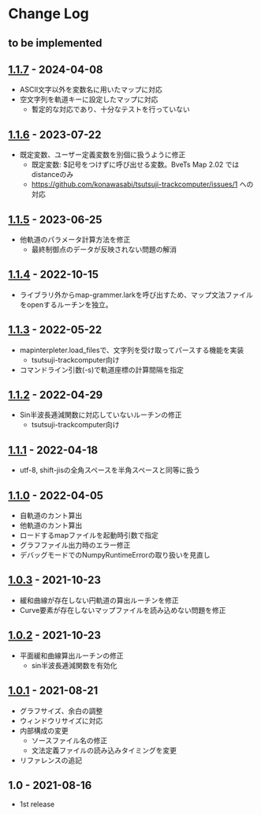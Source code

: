 # Change Log

## to be implemented

## [1.1.7] - 2024-04-08
- ASCII文字以外を変数名に用いたマップに対応
- 空文字列を軌道キーに設定したマップに対応
  - 暫定的な対応であり、十分なテストを行っていない

## [1.1.6] - 2023-07-22
- 既定変数、ユーザー定義変数を別個に扱うように修正
  - 既定変数: $記号をつけずに呼び出せる変数。BveTs Map 2.02 ではdistanceのみ
  - https://github.com/konawasabi/tsutsuji-trackcomputer/issues/1 への対応

## [1.1.5] - 2023-06-25
- 他軌道のパラメータ計算方法を修正
  - 最終制御点のデータが反映されない問題の解消

## [1.1.4] - 2022-10-15
- ライブラリ外からmap-grammer.larkを呼び出すため、マップ文法ファイルをopenするルーチンを独立。

## [1.1.3] - 2022-05-22
- mapinterpleter.load_filesで、文字列を受け取ってパースする機能を実装
  - tsutsuji-trackcomputer向け
- コマンドライン引数(-s)で軌道座標の計算間隔を指定

## [1.1.2] - 2022-04-29
- Sin半波長逓減関数に対応していないルーチンの修正
  - tsutsuji-trackcomputer向け

## [1.1.1] - 2022-04-18
- utf-8, shift-jisの全角スペースを半角スペースと同等に扱う

## [1.1.0] - 2022-04-05
- 自軌道のカント算出
- 他軌道のカント算出
- ロードするmapファイルを起動時引数で指定
- グラフファイル出力時のエラー修正
- デバッグモードでのNumpyRuntimeErrorの取り扱いを見直し

## [1.0.3] - 2021-10-23
- 緩和曲線が存在しない円軌道の算出ルーチンを修正
- Curve要素が存在しないマップファイルを読み込めない問題を修正

## [1.0.2] - 2021-10-23
- 平面緩和曲線算出ルーチンの修正
    - sin半波長逓減関数を有効化

## [1.0.1] - 2021-08-21
- グラフサイズ、余白の調整
- ウィンドウリサイズに対応
- 内部構成の変更
    - ソースファイル名の修正
    - 文法定義ファイルの読み込みタイミングを変更
- リファレンスの追記

## 1.0 - 2021-08-16
- 1st release

[1.0.1]: https://github.com/konawasabi/kobushi-trackviewer/compare/ver1.0...ver1.0.1
[1.0.2]: https://github.com/konawasabi/kobushi-trackviewer/compare/ver1.0.1...ver1.0.2
[1.0.3]: https://github.com/konawasabi/kobushi-trackviewer/compare/ver1.0.2...ver1.0.3
[1.1.0]: https://github.com/konawasabi/kobushi-trackviewer/compare/ver1.0.3...ver1.1.0
[1.1.1]: https://github.com/konawasabi/kobushi-trackviewer/compare/ver1.1.0...ver1.1.1
[1.1.2]: https://github.com/konawasabi/kobushi-trackviewer/compare/ver1.1.1...ver1.1.2
[1.1.3]: https://github.com/konawasabi/kobushi-trackviewer/compare/ver1.1.2...ver1.1.3
[1.1.4]: https://github.com/konawasabi/kobushi-trackviewer/compare/ver1.1.3...ver1.1.4
[1.1.5]: https://github.com/konawasabi/kobushi-trackviewer/compare/ver1.1.4...ver1.1.5
[1.1.6]: https://github.com/konawasabi/kobushi-trackviewer/compare/ver1.1.5...ver1.1.6
[1.1.7]: https://github.com/konawasabi/kobushi-trackviewer/compare/ver1.1.6...ver1.1.7

